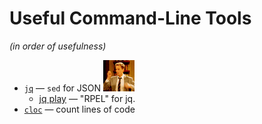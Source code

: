 
# Useful Command-Line Tools

*(in order of usefulness)*

* [`jq`](https://stedolan.github.io/jq/) — `sed` for JSON ![](./mind-blown.gif)
  * [jq play](https://jqplay.org/) — "RPEL" for jq.
* [`cloc`](https://github.com/AlDanial/cloc/) — count lines of code
